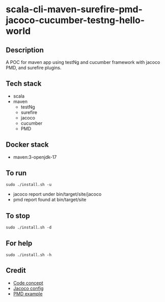 # scala-cli-maven-surefire-pmd-jacoco-cucumber-testng-hello-world

## Description
A POC for maven app using testNg
and cucumber framework with jacoco
PMD, and surefire plugins.

## Tech stack
- scala
- maven
  - testNg
  - surefire
  - jacoco
  - cucumber
  - PMD

## Docker stack
- maven:3-openjdk-17

## To run
`sudo ./install.sh -u`
- jacoco report under bin/target/site/jacoco
- pmd report found at bin/target/site

## To stop
`sudo ./install.sh -d`

## For help
`sudo ./install.sh -h`

## Credit
- [Code concept](https://stackoverflow.com/questions/67847818/maven-junit-5-cucumber-not-running-tests)
- [Jacoco config](https://www.baeldung.com/jacoco)
- [PMD example](https://github.com/eugenp/tutorials/blob/master/static-analysis/src/main/resources/logback.xml)
